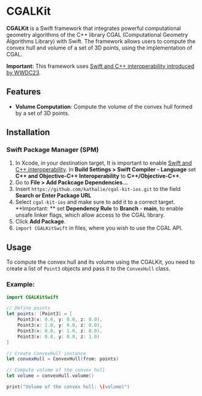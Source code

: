 # CGALKit

**CGALKit** is a Swift framework that integrates powerful computational geometry algorithms of the C++ library CGAL (Computational Geometry Algorithms Library) with Swift. The framework allows users to compute the convex hull and volume of a set of 3D points, using the implementation of CGAL.

**Important:** This framework uses [Swift and C++ interoperability introduced by WWDC23](https://developer.apple.com/videos/play/wwdc2023/10172/?time=40).

## Features

- **Volume Computation**: Compute the volume of the convex hull formed by a set of 3D points.

## Installation

### Swift Package Manager (SPM)
1. In Xcode, in your destination target, It is important to enable [Swift and C++ interoperability](https://www.swift.org/documentation/cxx-interop/#enabling-c-interoperability). In **Build Settings > Swift Compiler - Language** set **C++ and Objective-C++ Interoperability** to **C++/Objective-C++**.
2. Go to **File > Add Packcage Dependencies...**
3. Insert `https://github.com/kathalie/cgal-kit-ios.git` to the field **Search or Enter Package URL**
4. Select `cgal-kit-ios` and make sure to add it to a correct target. **Important: ** set **Dependency Rule** to **Branch** - **main**, to enable unsafe linker flags, which allow access to the CGAL library.
5. Click **Add Package**.
6. `import CGALKitSwift` in files, where you wish to use the CGAL API.

## Usage

To compute the convex hull and its volume using the CGALKit, you need to create a list of `Point3` objects and pass it to the `ConvexHull` class.

### Example:

```swift
import CGALKitSwift

// Define points
let points: [Point3] = [
    Point3(x: 0.0, y: 0.0, z: 0.0),
    Point3(x: 1.0, y: 0.0, z: 0.0),
    Point3(x: 0.0, y: 1.0, z: 0.0),
    Point3(x: 0.0, y: 0.0, z: 1.0)
]

// Create ConvexHull instance
let convexHull = ConvexHull(from: points)

// Compute volume of the convex hull
let volume = convexHull.volume()

print("Volume of the convex hull: \(volume)")
```

